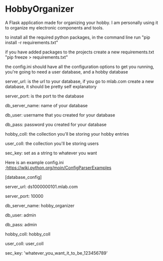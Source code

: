 # HobbyOrganizer
A Flask application made for organizing your hobby. I am personally using it to organize my electronic components and tools.

to install all the required python packages, in the command line run "pip install -r requirements.txt"

if you have added packages to the projects create a new requirements.txt "pip freeze > requirements.txt"

the config.ini should have all the configuration options to get you running, you're going to need a user database, and a hobby database

server_url: is the url to your database, if you go to mlab.com create a new database, it should be pretty self explanatory

server_port: is the port to the database

db_server_name: name of your database

db_user: username that you created for your database

db_pass: password you created for your database

hobby_coll: the collection you'll be storing your hobby entries

user_coll: the collection you'll be storing users

sec_key: set as a string to whatever you want

Here is an example config.ini
;https://wiki.python.org/moin/ConfigParserExamples

[database_config]

server_url: ds1000000101.mlab.com

server_port: 10000

db_server_name: hobby_organizer

db_user: admin

db_pass: admin

hobby_coll: hobby_coll

user_coll: user_coll

sec_key: 'whatever_you_want_it_to_be_123456789'